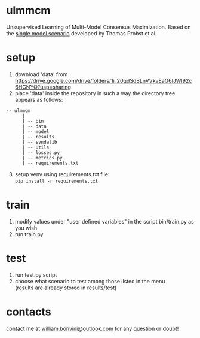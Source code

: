 # ulmmcm
Unsupervised Learning of Multi-Model Consensus Maximization. Based on the [single model scenario](https://openaccess.thecvf.com/content_CVPR_2019/papers/Probst_Unsupervised_Learning_of_Consensus_Maximization_for_3D_Vision_Problems_CVPR_2019_paper.pdf) developed by Thomas Probst et al.    

# setup
1. download 'data' from https://drive.google.com/drive/folders/1i_20qdSdSLnVVkvEaG6lJWl92c6HGNYQ?usp=sharing
2. place 'data' inside the repository in such a way the directory tree appears as follows:  
```
-- ulmmcm  
      |  
      | -- bin  
      | -- data  
      | -- model
      | -- results
      | -- syndalib             
      | -- utils                
      | -- losses.py             
      | -- metrics.py  
      | -- requirements.txt  
```
3. setup venv using requirements.txt file:   
`pip install -r requirements.txt`

# train
1. modify values under "user defined variables" in the script bin/train.py as you wish
2. run train.py

# test
1. run test.py script
2. choose what scenario to test among those listed in the menu  
(results are already stored in results/test)

# contacts

contact me at william.bonvini@outlook.com for any question or doubt!
